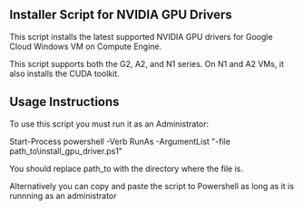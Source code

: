 ## Installer Script for NVIDIA GPU Drivers

This script installs the latest supported NVIDIA GPU drivers for Google Cloud
Windows VM on Compute Engine.

This script supports both the G2, A2, and N1 series. On N1 and A2 VMs, it also
installs the CUDA toolkit.

## Usage Instructions

To use this script you must run it as an Administrator:

Start-Process powershell -Verb RunAs -ArgumentList "-file
path_to\install_gpu_driver.ps1"

You should replace path_to with the directory where the file is.

Alternatively you can copy and paste the script to Powershell as long as it is
runnning as an administrator
